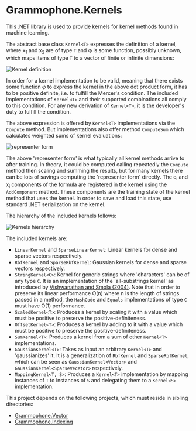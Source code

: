 # Grammophone.Kernels
This .NET library is used to provide kernels for kernel methods found in machine learning.

The abstract base class `Kernel<T>` expresses the definition of a kernel, where x<sub>1</sub> and x<sub>2</sub> are of type `T` and φ is some function, possibly unknown, which maps items of type `T` to a vector of finite or infinite dimensions:

![Kernel definition](http://s10.postimg.org/5534sl18p/Kernel_definition.png)

In order for a kernel implementation to be valid, meaning that there exists some function φ to express the kernel in the above dot product form, it has to be positive definite, i.e. to fulfill the Mercer's condition. The included implementations of `Kernel<T>` and their supported combinations all comply to this condition. For any new derivation of `Kernel<T>`, it is the developer's duty to fulfill the condition.

The above expression is offered by `Kernel<T>` implementations via the `Compute` method. But implementations also offer method `ComputeSum` which calculates weighted sums of kernel evaluations:

![representer form](http://s7.postimg.org/wu8zhf81z/Representer_form.png)

The above 'representer form' is what typically all kernel methods arrive to after training. In theory, it could be computed calling repeatedly the `Compute` method then scaling and summing the results, but for many kernels there can be lots of savings computing the 'representer form' directly. The c<sub>i</sub> and x<sub>i</sub> components of the formula are registered in the kernel using the `AddComponent` method. These components are the training state of the kernel method that uses the kernel. In order to save and load this state, use standard .NET serialization on the kernel.

The hierarchy of the included kernels follows:

![Kernels hierarchy](http://s24.postimg.org/bgiut5pmt/Kernels_hierarchy.png)

The included kernels are:
* `LinearKernel` and `SparseLinearKernel`: Linear kernels for dense and sparse vectors respectively.
* `RbfKernel` and `SparseRbfKernel`: Gaussian kernels for dense and sparse vectors respectively.
* `StringKernel<C>`: Kernel for generic strings where 'characters' can be of any type `C`. It is an implementation of the 'all-substrings kernel' as introduced by [Vishwanathan and Smola (2004)](http://www.stat.purdue.edu/~vishy/papers/VisSmo04.pdf). Note that in order to preserve its linear performance O(n) where n is the length of strings passed in a method, the `HashCode` and `Equals` implementations of type `C` must have O(1) performance.
* `ScaledKernel<T>`: Produces a kernel by scaling it with a value which must be positive to preserve the positive-definiteness.
* `OffsetKernel<T>`: Produces a kernel by adding to it with a value which must be positive to preserve the positive-definiteness.
* `SumKernel<T>`: Produces a kernel from a sum of other `Kernel<T>` implementations.
* `GaussianKernel<T>`: Takes as input an arbitrary `Kernel<T>` and 'gaussianizes' it. It is a generalization of `RbfKernel` and `SparseRbfKernel`, which can be seen as `GaussianKernel<Vector>` and `GaussianKernel<SparseVecetor>` respectively.
* `MappingKernel<T, S>`: Produces a `Kernel<T>` implementation by mapping instances of `T` to instances of `S` and delegating them to a `Kernel<S>` implementation.

This project depends on the following projects, which must reside in sibling directories:
* [Grammophone.Vector](https://github.com/grammophone/Grammophone.Vector)
* [Grammophone.Indexing](https://github.com/grammophone/Grammophone.Indexing)
